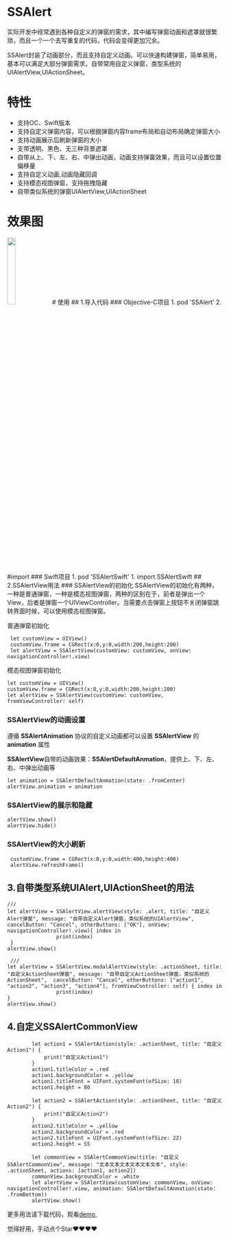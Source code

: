 # SSAlert
实际开发中经常遇到各种自定义的弹窗的需求，其中编写弹窗动画和遮罩就很繁琐，而且一个一个去写重复的代码，代码会变得更加冗余。

SSAlert封装了动画部分，而且支持自定义动画。可以快速构建弹窗，简单易用，基本可以满足大部分弹窗需求。自带常用自定义弹窗，类型系统的UIAlertView,UIActionSheet。
# 特性
- 支持OC、Swift版本
- 支持自定义弹窗内容，可以根据弹窗内容frame布局和自动布局确定弹窗大小
- 支持动画展示后刷新弹窗的大小
- 支带透明、黑色、无三种背景遮罩
- 自带从上、下、左、右、中弹出动画，动画支持弹簧效果，而且可以设置位置偏移量
- 支持自定义动画,动画隐藏回调
- 支持模态视图弹窗，支持拖拽隐藏
- 自带类似系统的弹窗UIAlertView,UIActionSheet
# 效果图
<img src="https://github.com/namesubai/SSAlert/blob/main/demo.gif" width = 20% height = 20% />
# 使用
## 1.导入代码
### Objective-C项目
1. pod  'SSAlert'
2. #import <SSAlert/SSAlert.h>
### Swift项目
1. pod  'SSAlertSwift'
1. import SSAlertSwift
## 2.SSAlertView用法
### SSAlertView的初始化
SSAlertView的初始化有两种，一种是普通弹窗，一种是模态视图弹窗，两种的区别在于，前者是弹出一个View，后者是弹窗一个UIViewController。当需要点击弹窗上按钮不关闭弹窗跳转界面时候，可以使用模态视图弹窗。

普通弹窗初始化
```
 let customView = UIView()
 customView.frame = CGRect(x:0,y:0,width:200,height:200)
 let alertView = SSAlertView(customView: customView, onView: navigationController!.view)
```
模态视图弹窗初始化
```
let customView = UIView()
customView.frame = CGRect(x:0,y:0,width:200,height:200)
let alertView = SSAlertView(customView: customView, fromViewController: self)
```
### SSAlertView的动画设置

遵循 **SSAlertAnimation** 协议的自定义动画都可以设置 **SSAlertView** 的 **animation** 属性

 **SSAlertView**自带的动画效果：**SSAlertDefaultAnmation**，提供上、下、左、右、中弹出动画等
 ```
 let animation = SSAlertDefaultAnmation(state: .fromCenter)
 alertView.animation = animation
 ```
### SSAlertView的展示和隐藏
 ```
 alertView.show()
 alertView.hide()
 ```
### SSAlertView的大小刷新
```
 customView.frame = CGRect(x:0,y:0,width:400,height:400)
 alertView.refreshFrame()
```

## 3.自带类型系统UIAlert,UIActionSheet的用法
``` 
///
let alertView = SSAlertView.alertView(style: .alert, title: "自定义Alert弹窗", message: "自带自定义Alert弹窗，类似系统的UIAlertView",  cancelButton: "Cancel", otherButtons: ["OK"], onView: navigationController!.view){ index in
                print(index)
 }
alertView.show()
            
 ///
let alertView = SSAlertView.modalAlertView(style: .actionSheet, title: "自定义ActionSheet弹窗", message: "自带自定义ActionSheet弹窗，类似系统的ActionSheet",  cancelButton: "Cancel", otherButtons: ["action1", "action2", "action3", "action4"], fromViewController: self) { index in
                print(index)
}
alertView.show()
```

## 4.自定义SSAlertCommonView
```
        let action1 = SSAlertAction(style: .actionSheet, title: "自定义Action1") {
            print("自定义Action1")
        }
        action1.titleColor = .red
        action1.backgroundColor = .yellow
        action1.titleFont = UIFont.systemFont(ofSize: 18)
        action1.height = 80
        
        let action2 = SSAlertAction(style: .actionSheet, title: "自定义Action2") {
            print("自定义Action2")
        }
        action2.titleColor = .yellow
        action2.backgroundColor = .red
        action2.titleFont = UIFont.systemFont(ofSize: 22)
        action2.height = 55
        
        let commonView = SSAlertCommonView(title: "自定义SSAlertCommonView", message: "文本文本文本文本文本文本", style: .actionSheet, actions: [action1, action2])
        commonView.backgroundColor = .white
        let alertView = SSAlertView(customView: commonView, onView: navigationController!.view, animation: SSAlertDefaultAnmation(state: .fromBottom))
        alertView.show()
```

更多用法请下载代码，观看[demo](https://github.com/namesubai/SSAlert),

觉得好用，手动点个Star❤️❤️❤️❤️
 
